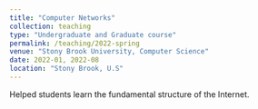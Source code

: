 ```yaml
---
title: "Computer Networks"
collection: teaching
type: "Undergraduate and Graduate course"
permalink: /teaching/2022-spring
venue: "Stony Brook University, Computer Science"
date: 2022-01, 2022-08
location: "Stony Brook, U.S"
---
```


Helped students learn the fundamental structure of the Internet.